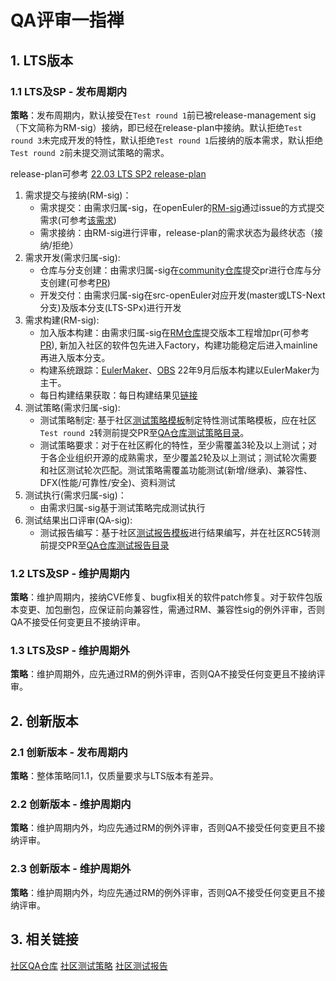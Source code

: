 # QA评审一指禅


## 1. LTS版本
### 1.1 LTS及SP - 发布周期内
**策略**：发布周期内，默认接受在`Test round 1`前已被release-management sig（下文简称为RM-sig）接纳，即已经在release-plan中接纳。默认拒绝`Test round 3`未完成开发的特性，默认拒绝`Test round 1`后接纳的版本需求，默认拒绝`Test round 2`前未提交测试策略的需求。

release-plan可参考 [22.03 LTS SP2 release-plan](https://gitee.com/openeuler/release-management/blob/master/openEuler-22.03-LTS-SP2/release-plan.md)

1. 需求提交与接纳(RM-sig)：
    * 需求提交：由需求归属-sig，在openEuler的[RM-sig](https://gitee.com/openeuler/release-management/blob/master/openEuler-22.03-LTS-SP2/release-plan.md)通过issue的方式提交需求(可参考[该需求](https://gitee.com/openeuler/release-management/issues/I7TZ9C?from=project-issue))
    * 需求接纳：由RM-sig进行评审，release-plan的需求状态为最终状态（接纳/拒绝）
2. 需求开发(需求归属-sig):
    * 仓库与分支创建：由需求归属-sig在[community仓库](https://gitee.com/openeuler/community)提交pr进行仓库与分支创建(可参考[PR](https://gitee.com/openeuler/community/pulls/5037))
    * 开发交付：由需求归属-sig在src-openEuler对应开发(master或LTS-Next分支)及版本分支(LTS-SPx)进行开发
3. 需求构建(RM-sig):
    * 加入版本构建：由需求归属-sig在[RM仓库](https://gitee.com/openeuler/release-management)提交版本工程增加pr(可参考[PR](https://gitee.com/openeuler/release-management/pulls/1312)), 新加入社区的软件包先进入Factory，构建功能稳定后进入mainline再进入版本分支。
    * 构建系统跟踪：[EulerMaker](https://eulermaker.compass-ci.openeuler.openatom.cn/)、[OBS](https://build.openeuler.openatom.cn/) 22年9月后版本构建以EulerMaker为主干。
    * 每日构建结果获取：每日构建结果见[链接](http://121.36.84.172/dailybuild/)
4. 测试策略(需求归属-sig):
    * 测试策略制定: 基于社区[测试策略模板](https://gitee.com/openeuler/QA/blob/master/Test_Delivery_Templates/openEuler%20xx%E7%89%88%E6%9C%ACxx%E7%89%B9%E6%80%A7%E6%B5%8B%E8%AF%95%E7%AD%96%E7%95%A5%E6%A8%A1%E6%9D%BF.md)制定特性测试策略模板，应在社区`Test round 2`转测前提交PR至[QA仓库测试策略目录](https://gitee.com/openeuler/QA/tree/master/Test_Strategy)。
    * 测试策略要求：对于在社区孵化的特性，至少需覆盖3轮及以上测试；对于各企业组织开源的成熟需求，至少覆盖2轮及以上测试；测试轮次需要和社区测试轮次匹配。测试策略需覆盖功能测试(新增/继承)、兼容性、DFX(性能/可靠性/安全)、资料测试
5. 测试执行(需求归属-sig)：
    * 由需求归属-sig基于测试策略完成测试执行
6. 测试结果出口评审(QA-sig):
    * 测试报告编写：基于社区[测试报告模板](https://gitee.com/openeuler/QA/blob/master/Test_Result/openEuler_22.03_LTS_SP2/openEuler%20XX%E7%89%88%E6%9C%ACXX%E7%89%B9%E6%80%A7%E6%B5%8B%E8%AF%95%E6%8A%A5%E5%91%8A%E6%A8%A1%E6%9D%BF.md)进行结果编写，并在社区RC5转测前提交PR至[QA仓库测试报告目录](https://gitee.com/openeuler/QA/tree/master/Test_Result)

### 1.2 LTS及SP - 维护周期内
**策略**：维护周期内，接纳CVE修复、bugfix相关的软件patch修复。对于软件包版本变更、加包删包，应保证前向兼容性，需通过RM、兼容性sig的例外评审，否则QA不接受任何变更且不接纳评审。

### 1.3 LTS及SP - 维护周期外
**策略**：维护周期外，应先通过RM的例外评审，否则QA不接受任何变更且不接纳评审。

## 2. 创新版本
### 2.1 创新版本 - 发布周期内
**策略**：整体策略同1.1，仅质量要求与LTS版本有差异。

### 2.2 创新版本 - 维护周期内
**策略**：维护周期内外，均应先通过RM的例外评审，否则QA不接受任何变更且不接纳评审。

### 2.3 创新版本 - 维护周期外
**策略**：维护周期内外，均应先通过RM的例外评审，否则QA不接受任何变更且不接纳评审。

## 3. 相关链接
[社区QA仓库](https://gitee.com/openeuler/QA)
[社区测试策略](https://gitee.com/openeuler/QA/tree/master/Test_Strategy)
[社区测试报告](https://gitee.com/openeuler/QA/tree/master/Test_Result)